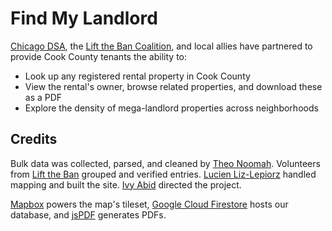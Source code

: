 # Find My Landlord
[Chicago DSA](https://www.chicagodsa.org/), the [Lift the Ban Coalition](https://www.ltbcoalition.org/), and local allies have partnered to provide Cook County tenants the ability to:
- Look up any registered rental property in Cook County
- View the rental's owner, browse related properties, and download these as a PDF
- Explore the density of mega-landlord properties across neighborhoods

## Credits

Bulk data was collected, parsed, and cleaned by [Theo Noomah](https://github.com/tnoomah). Volunteers from [Lift the Ban](https://www.ltbcoalition.org/) grouped and verified entries. [Lucien Liz-Lepiorz](https://github.com/lucienlizlepiorz) handled mapping and built the site. [Ivy Abid](https://github.com/ivyabid) directed the project.

[Mapbox](https://www.mapbox.com/) powers the map's tileset, [Google Cloud Firestore](https://firebase.google.com/docs/firestore) hosts our database, and [jsPDF](https://github.com/MrRio/jsPDF) generates PDFs.
